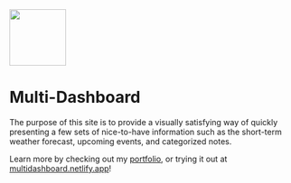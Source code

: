 <img src="https://multidashboard.netlify.app/logo192.png" width="100px" height="100px">

# Multi-Dashboard

The purpose of this site is to provide a visually satisfying way of quickly presenting a few sets of nice-to-have information such as the short-term weather forecast, upcoming events, and categorized notes.

Learn more by checking out my [portfolio](https://dannyharris.info/projects/Dashboard), or trying it out at [multidashboard.netlify.app](https://multidashboard.netlify.app/)!
